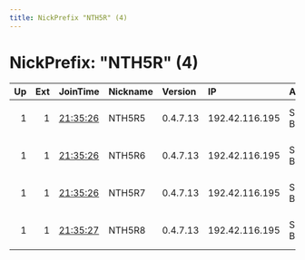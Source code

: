 ```yaml
---
title: NickPrefix "NTH5R" (4)
---
```


# NickPrefix: "NTH5R" (4)

|   Up |   Ext | JoinTime                                                                                              | Nickname   | Version   | IP             | AS        | CC   |   ORp |   Dirp | OS   | Contact                            |   eFamMembers |
|-----:|------:|:------------------------------------------------------------------------------------------------------|:-----------|:----------|:---------------|:----------|:-----|------:|-------:|:-----|:-----------------------------------|--------------:|
|    1 |     1 | [21:35:26](https://nusenu.github.io/OrNetStats/w/relay/F84DEA31000A053800AA96B07971E78A7B8FC66F.html) | NTH5R5     | 0.4.7.13  | 192.42.116.195 | SURF B.V. | nl   |  9004 |      0 | BSD  | email:mail nothingtohide.nl url:no |           290 |
|    1 |     1 | [21:35:26](https://nusenu.github.io/OrNetStats/w/relay/1D9BE25D70B2838E321F00D7859FCE9828E77423.html) | NTH5R6     | 0.4.7.13  | 192.42.116.195 | SURF B.V. | nl   |  9005 |      0 | BSD  | email:mail nothingtohide.nl url:no |           290 |
|    1 |     1 | [21:35:26](https://nusenu.github.io/OrNetStats/w/relay/008F10F88397C11C062217EAC35D782F03BDF4C7.html) | NTH5R7     | 0.4.7.13  | 192.42.116.195 | SURF B.V. | nl   |  9006 |      0 | BSD  | email:mail nothingtohide.nl url:no |           290 |
|    1 |     1 | [21:35:27](https://nusenu.github.io/OrNetStats/w/relay/E55202E399B359D570A93034C0B03CA2F2EF4E14.html) | NTH5R8     | 0.4.7.13  | 192.42.116.195 | SURF B.V. | nl   |  9007 |      0 | BSD  | email:mail nothingtohide.nl url:no |           290 |
